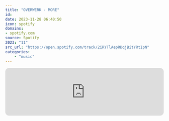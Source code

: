 ```yaml
---
title: "OVERWERK - MORE"
id: 
date: 2023-11-28 06:40:50
icon: spotify
domains:
- spotify.com
source: Spotify
2023: "11"
src_url: "https://open.spotify.com/track/2iRYTlAepRDqjBitYRtIpN"
categories:
    - "music"
---
```

<iframe style="border-radius: 12px" width="100%" height="152" title="Spotify Embed: MORE" frameborder="0" allowfullscreen allow="autoplay; clipboard-write; encrypted-media; fullscreen; picture-in-picture" loading="lazy" src="https://open.spotify.com/embed/track/2iRYTlAepRDqjBitYRtIpN?utm_source=oembed"></iframe>

